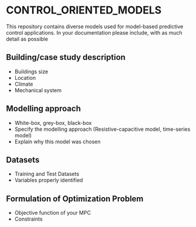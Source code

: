 # CONTROL_ORIENTED_MODELS
This repository contains diverse models used for model-based predictive control applications. In your documentation please include, with as much detail as possible

## Building/case study description
- Buildings size
- Location
- Climate
- Mechanical system

## Modelling approach
- White-box, grey-box, black-box
- Specify the modelling approach (Resistive-capacitive model, time-series model)
- Explain why this model was chosen

## Datasets
- Training and Test Datasets
- Variables properly identified

## Formulation of Optimization Problem 
- Objective function of your MPC 
- Constraints


